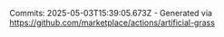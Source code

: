 Commits: 2025-05-03T15:39:05.673Z - Generated via https://github.com/marketplace/actions/artificial-grass
<br>
